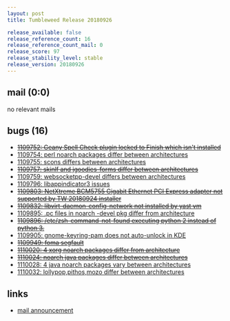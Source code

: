```yaml
---
layout: post
title: Tumbleweed Release 20180926

release_available: false
release_reference_count: 16
release_reference_count_mail: 0
release_score: 97
release_stability_level: stable
release_version: 20180926
---
```


## mail (0:0)

no relevant mails

## bugs (16)

<!--more-->

- ~~[1109752: Geany Spell Check plugin locked to Finish which isn't installed](https://bugzilla.opensuse.org/show_bug.cgi?id=1109752)~~
- [1109754: perl noarch packages differ between architectures](https://bugzilla.opensuse.org/show_bug.cgi?id=1109754)
- [1109755: scons differs between architectures](https://bugzilla.opensuse.org/show_bug.cgi?id=1109755)
- ~~[1109757: skinlf and jgoodies-forms differ between architectures](https://bugzilla.opensuse.org/show_bug.cgi?id=1109757)~~
- [1109759: websocketpp-devel differs between architectures](https://bugzilla.opensuse.org/show_bug.cgi?id=1109759)
- [1109796: libappindicator3 issues](https://bugzilla.opensuse.org/show_bug.cgi?id=1109796)
- ~~[1109803: NetXtreme BCM5755 Gigabit Ethernet PCI Express adapter not supported by TW 20180924 installer](https://bugzilla.opensuse.org/show_bug.cgi?id=1109803)~~
- ~~[1109832: libvirt-daemon-config-network not installed by yast vm](https://bugzilla.opensuse.org/show_bug.cgi?id=1109832)~~
- [1109895: .pc files in noarch -devel pkg differ from architecture](https://bugzilla.opensuse.org/show_bug.cgi?id=1109895)
- ~~[1109896: /etc/zsh-command-not-found executing python 2 instead of python 3.](https://bugzilla.opensuse.org/show_bug.cgi?id=1109896)~~
- [1109905: gnome-keyring-pam does not auto-unlock in KDE](https://bugzilla.opensuse.org/show_bug.cgi?id=1109905)
- ~~[1109949: foma segfault](https://bugzilla.opensuse.org/show_bug.cgi?id=1109949)~~
- ~~[1110020: 4 xorg noarch packages differ from architecture](https://bugzilla.opensuse.org/show_bug.cgi?id=1110020)~~
- ~~[1110024: noarch java packages differ between architectures](https://bugzilla.opensuse.org/show_bug.cgi?id=1110024)~~
- [1110028: 4 java noarch packages vary between architectures](https://bugzilla.opensuse.org/show_bug.cgi?id=1110028)
- [1110032: lollypop,pithos,mozo differ between architectures](https://bugzilla.opensuse.org/show_bug.cgi?id=1110032)



## links

- [mail announcement](https://lists.opensuse.org/opensuse-factory/2018-09/msg00218.html)
